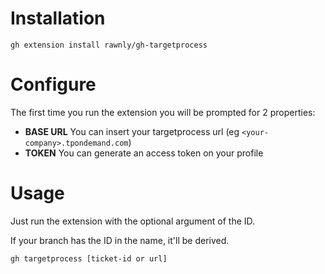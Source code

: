 # Installation

```
gh extension install rawnly/gh-targetprocess
```

# Configure

The first time you run the extension you will be prompted for 2 properties:

- **BASE URL**
  You can insert your targetprocess url (eg `<your-company>.tpondemand.com`)
- **TOKEN**
  You can generate an access token on your profile

# Usage

Just run the extension with the optional argument of the ID.

If your branch has the ID in the name, it'll be derived.

```
gh targetprocess [ticket-id or url]
```
